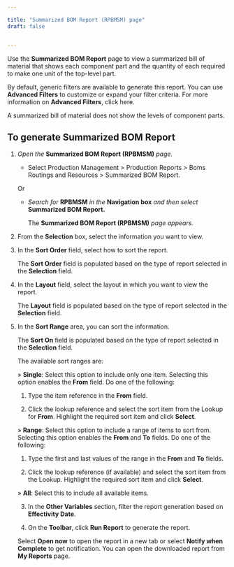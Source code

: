 ```yaml
---

title: "Summarized BOM Report (RPBMSM) page"
draft: false


---
```


Use the **Summarized BOM Report** page to view a summarized bill of material that shows each component part and the quantity of each required to make one unit of the top-level part.

By default, generic filters are available to generate this report. You can use **Advanced Filters** to customize or expand your filter criteria. For more information on **Advanced Filters**, click here.

A summarized bill of material does not show the levels of component parts.

## To generate Summarized BOM Report

1.  *Open the* **Summarized BOM Report (RPBMSM)** *page.*

    -  Select Production Management > Production Reports > Boms Routings and Resources > Summarized BOM Report.

    Or

    -  *Search for* **RPBMSM** *in the* **Navigation box** *and then select* **Summarized BOM Report.**

        The **Summarized BOM Report (RPBMSM)** *page appears.*

2.  From the **Selection** box, select the information you want to view.

3.  In the **Sort Order** field, select how to sort the report.

    The **Sort Order** field is populated based on the type of report selected in the **Selection** field.

4.  In the **Layout** field, select the layout in which you want to view the report.

    The **Layout** field is populated based on the type of report selected in the **Selection** field.

5.  In the **Sort Range** area, you can sort the information.

    The **Sort On** field is populated based on the type of report selected in the **Selection** field.

    The available sort ranges are:

    » **Single**: Select this option to include only one item. Selecting this option enables the **From** field. Do one of the following:

    1.  Type the item reference in the **From** field.

    2.  Click the lookup reference and select the sort item from the Lookup for **From**. Highlight the required sort item and click **Select**.

    » **Range**: Select this option to include a range of items to sort from. Selecting this option enables the **From** and **To** fields. Do one of the following:

    1.  Type the first and last values of the range in the **From** and **To** fields.

    2.  Click the lookup reference (if available) and select the sort item from the Lookup. Highlight the required sort item and click **Select**.

    » **All**: Select this to include all available items.

    3.  In the **Other Variables** section, filter the report generation based on **Effectivity Date**.
    
    4.  On the **Toolbar**, click **Run Report** to generate the report.

    Select **Open now** to open the report in a new tab or select **Notify when Complete** to get notification. You can open the downloaded report from **My Reports** page.